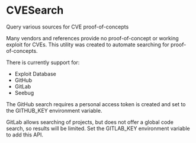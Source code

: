 # CVESearch
Query various sources for CVE proof-of-concepts

Many vendors and references provide no proof-of-concept or working exploit for CVEs. This utility was created to automate searching for proof-of-concepts.

There is currently support for:
* Exploit Database
* GitHub
* GitLab
* Seebug

The GitHub search requires a personal access token is created and set to the GITHUB_KEY environment variable.

GitLab allows searching of projects, but does not offer a global code search, so results will be limited. Set the GITLAB_KEY environment variable to add this API.